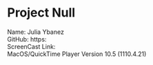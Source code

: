 # Project Null
Name: Julia Ybanez <br />
GitHub: https: <br/>
ScreenCast Link:  <br/>
MacOS/QuickTime Player Version 10.5 (1110.4.21)